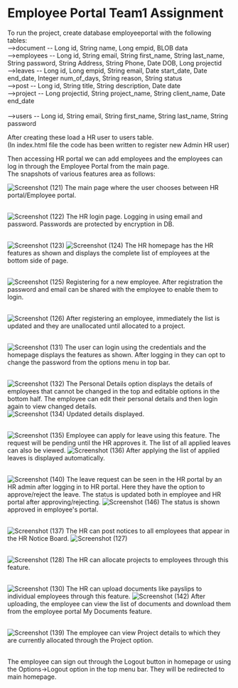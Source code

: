 # Employee Portal Team1 Assignment
To run the project, create database employeeportal with the following tables:<br/>
-->document -- Long id, String name, Long empid, BLOB data<br/>
-->employees -- Long id, String email, String first_name, String last_name, String password, String Address, String Phone, Date DOB, Long projectid<br/>
-->leaves -- Long id, Long empid, String email, Date start_date, Date end_date, Integer num_of_days, String reason, String status<br/>
-->post -- Long id, String title, String description, Date date<br/>
-->project -- Long projectid, String project_name, String client_name, Date end_date<br/><br/>
-->users -- Long id, String email, String first_name, String last_name, String password<br/>

After creating these load a HR user to users table.<br/>
(In index.html file the code has been written to register new Admin HR user)<br/>

Then accessing HR portal we can add employees and the employees can log in through the Employee Portal from the main page.<br/>
The snapshots of various features area as follows:<br/>

![Screenshot (121)](https://user-images.githubusercontent.com/86296356/215067426-5c05034b-9c35-4ae0-8418-bcee3d459532.png)
The main page where the user chooses between HR portal/Employee portal.<br/><br/>

![Screenshot (122)](https://user-images.githubusercontent.com/86296356/215067601-ab10df42-c859-4398-baba-8c05b71018d9.png)
The HR login page. Logging in using email and password. Passwords are protected by encryption in DB.<br/><br/>

![Screenshot (123)](https://user-images.githubusercontent.com/86296356/215067872-83738670-6fa6-4a26-a915-c598db3a864c.png)
![Screenshot (124)](https://user-images.githubusercontent.com/86296356/215067942-f057037c-d4c2-4c31-bdc1-eea4527b8b9e.png)
The HR homepage has the HR features as shown and displays the complete list of employees at the bottom side of page.<br/><br/>

![Screenshot (125)](https://user-images.githubusercontent.com/86296356/215068153-1a7bc402-68b8-43c5-8074-959dfa03527c.png)
Registering for a new employee. After registration the password and email can be shared with the employee to enable them to login.<br/><br/>

![Screenshot (126)](https://user-images.githubusercontent.com/86296356/215068397-e8bc05cc-58dc-41a6-8b23-4e4969ae1a76.png)
After registering an employee, immediately the list is updated and they are unallocated until allocated to a project.<br/><br/>

![Screenshot (131)](https://user-images.githubusercontent.com/86296356/215068632-e7bb74c4-6ea3-4314-ac45-ae5fc522eff4.png)
The user can login using the credentials and the homepage displays the features as shown. After logging in they can opt to change the password from the options menu in top bar.<br/><br/>

![Screenshot (132)](https://user-images.githubusercontent.com/86296356/215068959-eacaf1c6-95c7-4d01-a937-9a3eb66b5f9c.png)
The Personal Details option displays the details of employees that cannot be changed in the top and editable options in the bottom half. The employee can edit their personal details and then login again to view changed details.<br/>
![Screenshot (134)](https://user-images.githubusercontent.com/86296356/215069220-ffa06444-b9c8-4f09-b47f-3423e4f9155e.png)
Updated details displayed.<br/><br/>

![Screenshot (135)](https://user-images.githubusercontent.com/86296356/215069404-8e3df1d6-29ce-43e2-bb99-2f7dbf583e41.png)
Employee can apply for leave using this feature. The request will be pending until the HR approves it. The list of all applied leaves can also be viewed.
![Screenshot (136)](https://user-images.githubusercontent.com/86296356/215069633-e05fbd96-61c7-4841-ab04-019cb47e118c.png)
After applying the list of applied leaves is displayed automatically.<br/><br/>

![Screenshot (140)](https://user-images.githubusercontent.com/86296356/215069909-5ef24d36-7c63-4628-b024-90a0818e9d8b.png)
The leave request can be seen in the HR portal by an HR admin after logging in to HR portal. Here they have the option to approve/reject the leave. The status is updated both in employee and HR portal after approving/rejecting.
![Screenshot (146)](https://user-images.githubusercontent.com/86296356/215070439-7f6fe612-da95-4948-981c-7db9c884bdd9.png)
The status is shown approved in employee's portal.<br/><br/>

![Screenshot (137)](https://user-images.githubusercontent.com/86296356/215070564-b5618f13-f7ab-494f-86d1-b1996d07c9db.png)
The HR can post notices to all employees that appear in the HR Notice Board.
![Screenshot (127)](https://user-images.githubusercontent.com/86296356/215070803-1f9f14f9-96db-41f0-b2e6-d7eaef3b3364.png)
<br/><br/>

![Screenshot (128)](https://user-images.githubusercontent.com/86296356/215070862-3625fb47-484f-4d03-a91f-710bbee8a54b.png)
The HR can allocate projects to employees through this feature.<br/><br/>

![Screenshot (130)](https://user-images.githubusercontent.com/86296356/215070996-ed92dccf-37de-4d2c-9040-197baa304945.png)
The HR can upload documents like payslips to individual employees through this feature.
![Screenshot (142)](https://user-images.githubusercontent.com/86296356/215071542-e88356d1-6bc0-4664-a392-c803a32f4bf5.png)
After uploading, the employee can view the list of documents and download them from the employee portal My Documents feature.
<br/><br/>

![Screenshot (139)](https://user-images.githubusercontent.com/86296356/215071378-898786f9-4bce-41cb-ba4b-37fe6ed0b745.png)
The employee can view Project details to which they are currently allocated through the Project option.<br/><br/>

The employee can sign out through the Logout button in homepage or using the Options->Logout option in the top menu bar. They will be redirected to main homepage.
<br/>
